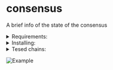 # consensus
A brief info of the state of the consensus

<details>
  <summary>Requirements:</summary>
  
  *  Ubuntu 20.04 
  *  python3.8 
  *  pip3 
  *  pipenv
  *  For the correct work of the application you should configure RPC :26657 and REST :1317 endpoints. For example:  
  http://8.8.8.8:26657 and http://8.8.8.8:1317
  
  
</details>

<details>
  <summary>Installing:</summary>
  
  #### Technically, the installation itself is cloning the repo, setting dependencies, and providing 2 variables

```sh
$ cd && git clone https://github.com/Northa/consensus.git && cd consensus
$ sudo apt install python3-pip
$ pip3 install pipenv
$ pipenv sync

```  
  
  Next open consensus.py in editor and replace REST/RPC variables with an appropriate values.  
  Example:  
  ```REST = 'http://1.1.1.1:1317'```  
  ```RPC = "http://1.1.1.1:26657"```
  
  Once configured you can run the app by following:
  
  ```$ pipenv run python3 consensus.py ```
</details>

<details>
  <summary>Tesed chains:</summary>  
  
  - Evmos evmosdryrun_9009-1  
  - Evmos evmos_9000-4  
  - Umee  
  - Archway  
  - Cosmic Horizon  
  - Kyve  
  
  
  
</details>


![Example](https://github.com/Northa/consensus/blob/main/scr/Screenshot%20from%202022-04-27%2008-53-01.jpg?raw=true "EX")

